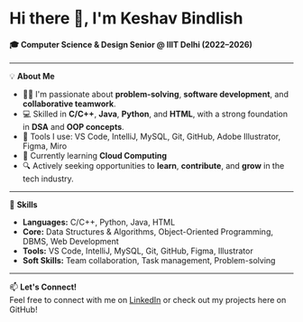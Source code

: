 # Hi there 👋, I'm Keshav Bindlish

#### 🎓 Computer Science & Design Senior @ IIIT Delhi (2022–2026)

---

💡 **About Me**

- 👨‍💻 I'm passionate about **problem-solving**, **software development**, and **collaborative teamwork**.
- 💻 Skilled in **C/C++**, **Java**, **Python**, and **HTML**, with a strong foundation in **DSA** and **OOP concepts**.
- 🧰 Tools I use: VS Code, IntelliJ, MySQL, Git, GitHub, Adobe Illustrator, Figma, Miro
- 🌱 Currently learning **Cloud Computing**
- 🔍 Actively seeking opportunities to **learn**, **contribute**, and **grow** in the tech industry.

---

🧠 **Skills**

- **Languages:** C/C++, Python, Java, HTML  
- **Core:** Data Structures & Algorithms, Object-Oriented Programming, DBMS, Web Development  
- **Tools:** VS Code, IntelliJ, MySQL, Git, GitHub, Figma, Illustrator  
- **Soft Skills:** Team collaboration, Task management, Problem-solving  

---

📫 **Let's Connect!**  
Feel free to connect with me on [LinkedIn](https://www.linkedin.com/in/keshav-bindlish) or check out my projects here on GitHub!

